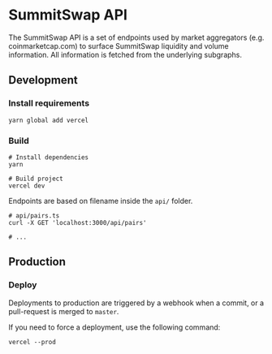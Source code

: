 # SummitSwap API

The SummitSwap API is a set of endpoints used by market aggregators (e.g. coinmarketcap.com) to surface SummitSwap liquidity
and volume information. All information is fetched from the underlying subgraphs.

## Development

### Install requirements

```shell
yarn global add vercel
```

### Build

```shell
# Install dependencies
yarn

# Build project
vercel dev
```

Endpoints are based on filename inside the `api/` folder.

```shell
# api/pairs.ts
curl -X GET 'localhost:3000/api/pairs'

# ...
```

## Production

### Deploy

Deployments to production are triggered by a webhook when a commit, or a pull-request is merged to `master`.

If you need to force a deployment, use the following command:

```shell
vercel --prod
```
